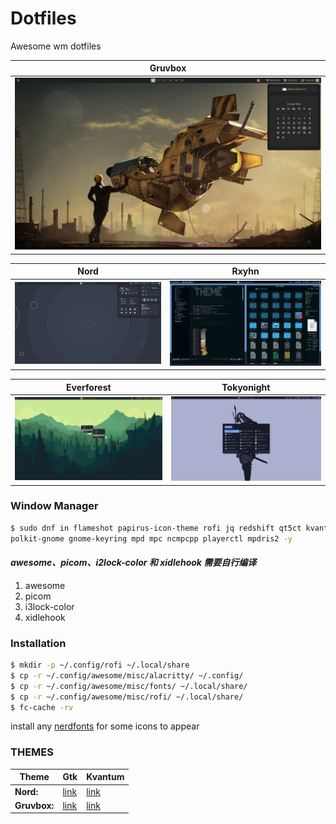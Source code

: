 # Dotfiles
Awesome wm dotfiles

|Gruvbox|
|------|
|![](misc/.images/gruvbox.png)|

|Nord|Rxyhn|
|------|------|
|![](misc/.images/nord.png)|![](misc/.images/rxyhn.png)|

|Everforest|Tokyonight|
|------|------|
|![](misc/.images/everforest.png)|![](misc/.images/tokyonight.png)|

### **Window Manager**
```bash
$ sudo dnf in flameshot papirus-icon-theme rofi jq redshift qt5ct kvantum gnome-system-monitor
polkit-gnome gnome-keyring mpd mpc ncmpcpp playerctl mpdris2 -y
```
#### ***awesome、picom、i2lock-color 和 xidlehook 需要自行编译***
1. awesome
2. picom
3. i3lock-color
4. xidlehook

### **Installation**
```bash
$ mkdir -p ~/.config/rofi ~/.local/share
$ cp -r ~/.config/awesome/misc/alacritty/ ~/.config/
$ cp -r ~/.config/awesome/misc/fonts/ ~/.local/share/
$ cp -r ~/.config/awesome/misc/rofi/ ~/.local/share/
$ fc-cache -rv
```
install any [nerdfonts](https://www.nerdfonts.com/) for some icons to appear
### **THEMES**
|Theme|Gtk|Kvantum|
|------|------|------|
|**Nord:**|[link](https://www.gnome-look.org/p/1267246)|[link](https://www.gnome-look.org/p/1326272)|
|**Gruvbox:**|[link](https://www.gnome-look.org/p/1681313/)|[link](https://github.com/sachnr/Gruvbox-Kvantum)|





